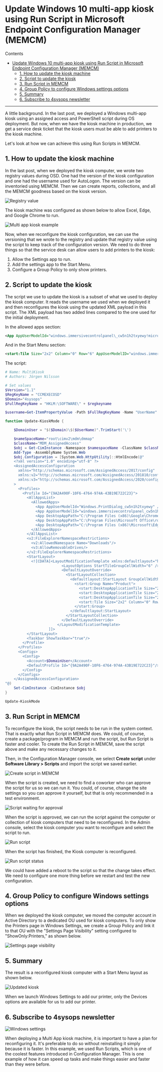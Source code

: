# Update Windows 10 multi-app kiosk using Run Script in Microsoft Endpoint Configuration Manager (MEMCM)

Contents
<!-- vscode-markdown-toc -->
- [Update Windows 10 multi-app kiosk using Run Script in Microsoft Endpoint Configuration Manager (MEMCM)](#update-windows-10-multi-app-kiosk-using-run-script-in-microsoft-endpoint-configuration-manager-memcm)
  - [1. How to update the kiosk machine](#1-how-to-update-the-kiosk-machine)
  - [2. Script to update the kiosk](#2-script-to-update-the-kiosk)
  - [3. Run Script in MEMCM](#3-run-script-in-memcm)
  - [4. Group Policy to configure Windows settings options](#4-group-policy-to-configure-windows-settings-options)
  - [5. Summary](#5-summary)
  - [6. Subscribe to 4sysops newsletter](#6-subscribe-to-4sysops-newsletter)

<!-- vscode-markdown-toc-config
	numbering=true
	autoSave=true
	/vscode-markdown-toc-config -->
<!-- /vscode-markdown-toc -->
---
A little background. In the last post, we deployed a Windows multi-app kiosk using an assigned access and PowerShell script during OS deployment. But now, when we have the kiosk machine in production, we get a service desk ticket that the kiosk users must be able to add printers to the kiosk machine.

Let's look at how we can achieve this using Run Scripts in MEMCM.

##  1. <a name='Howtoupdatethekioskmachine'></a>How to update the kiosk machine

In the last post, when we deployed the kiosk computer, we wrote two registry values during OSD. One had the version of the kiosk configuration and one had the username used for AutoLogon. The version can be inventoried using MEMCM. Then we can create reports, collections, and all the MEMCM goodness based on the kiosk version.

![Registry value](https://4sysops.com/wp-content/uploads/2020/10/Registry-value-1-600x176.png "Registry value")

The kiosk machine was configured as shown below to allow Excel, Edge, and Google Chrome to run.

![Multi app kiosk example](https://4sysops.com/wp-content/uploads/2020/10/Multi-app-kiosk-example-1-600x452.png "Multi app kiosk example")

Now, when we reconfigure the kiosk configuration, we can use the versioning that we wrote to the registry and update that registry value using the script to keep track of the configuration version. We need to do three things so that the service desk can allow users to add printers to the kiosk:

1. Allow the Settings app to run.
2. Add the settings app to the Start Menu.
3. Configure a Group Policy to only show printers.

##  2. <a name='Scripttoupdatethekiosk'></a>Script to update the kiosk

The script we use to update the kiosk is a subset of what we used to deploy the kiosk computer. It reads the username we used when we deployed it and then reconfigures the kiosk using the updated XML payload in this script. The XML payload has two added lines compared to the one used for the initial deployment.

In the allowed apps section:

```xml
<App AppUserModelId="windows.immersivecontrolpanel\_cw5n1h2txyewy!microsoft.windows.immersivecontrolpanel" />
```

And in the Start Menu section:

```xml
<start:Tile Size="2x2" Column="0" Row="6" AppUserModelID="windows.immersivecontrolpanel\_cw5n1h2txyewy!microsoft.windows.immersivecontrolpanel" />
```

The script:

```powershell
# Name: MultiKiosk
# Authors: Jörgen Nilsson

# Set values
$Version="1.1"
$RegKeyName = "CCMEXECOSD"
$Domain="4sysops"
$FullRegKeyName = "HKLM:\SOFTWARE\" + $regkeyname 

$username=Get-ItemPropertyValue -Path $FullRegKeyName -Name "UserName"

function Update-KioskMode {

    $DomainUser = "$($Domain)\$($UserName)".TrimStart('\')

    $nameSpaceName="root\cimv2\mdm\dmmap"
    $className="MDM_AssignedAccess"
    $obj = Get-CimInstance -Namespace $namespaceName -ClassName $className
    Add-Type -AssemblyName System.Web
    $obj.Configuration = [System.Web.HttpUtility]::HtmlEncode(@"
    <?xml version="1.0" encoding="utf-8" ?>
    <AssignedAccessConfiguration 
      xmlns="http://schemas.microsoft.com/AssignedAccess/2017/config"
      xmlns:v2="http://schemas.microsoft.com/AssignedAccess/201810/config"
      xmlns:v3="http://schemas.microsoft.com/AssignedAccess/2020/config"
    >
      <Profiles>
        <Profile Id="{9A2A490F-10F6-4764-974A-43B19E722C23}">
          <AllAppsList>
            <AllowedApps>
              <App AppUserModelId="Windows.PrintDialog_cw5n1h2txyewy" />
              <App AppUserModelId="windows.immersivecontrolpanel_cw5n1h2txyewy!microsoft.windows.immersivecontrolpanel" />
              <App DesktopAppPath="C:\Program Files (x86)\Google\Chrome\Application\chrome.exe" />
              <App DesktopAppPath="C:\Program Files\Microsoft Office\root\Office16\Excel.exe" />
              <App DesktopAppPath="C:\Program Files (x86)\Microsoft\Edge\Application\msedge.exe" />
            </AllowedApps>
          </AllAppsList>
          <v2:FileExplorerNamespaceRestrictions>
            <v2:AllowedNamespace Name="Downloads"/>
            <v3:AllowRemovableDrives/>
          </v2:FileExplorerNamespaceRestrictions>
          <StartLayout>
            <![CDATA[<LayoutModificationTemplate xmlns:defaultlayout="http://schemas.microsoft.com/Start/2014/FullDefaultLayout" xmlns:start="http://schemas.microsoft.com/Start/2014/StartLayout" Version="1" xmlns="http://schemas.microsoft.com/Start/2014/LayoutModification">
                          <LayoutOptions StartTileGroupCellWidth="6" />
                          <DefaultLayoutOverride>
                            <StartLayoutCollection>
                              <defaultlayout:StartLayout GroupCellWidth="6">
                                <start:Group Name="Product">
                                  <start:DesktopApplicationTile Size="2x2" Column="0" Row="0" DesktopApplicationLinkPath="%ALLUSERSPROFILE%\Microsoft\Windows\Start Menu\Programs\Google Chrome.lnk" />
                                  <start:DesktopApplicationTile Size="2x2" Column="2" Row="0" DesktopApplicationLinkPath="%ALLUSERSPROFILE%\Microsoft\Windows\Start Menu\Programs\Microsoft Edge.lnk" />
                                  <start:DesktopApplicationTile Size="2x2" Column="4" Row="0" DesktopApplicationLinkPath="%ALLUSERSPROFILE%\Microsoft\Windows\Start Menu\Programs\Excel.lnk" />
                                  <start:Tile Size="2x2" Column="0" Row="6" AppUserModelID="windows.immersivecontrolpanel_cw5n1h2txyewy!microsoft.windows.immersivecontrolpanel" />
                                </start:Group>
                              </defaultlayout:StartLayout>
                            </StartLayoutCollection>
                          </DefaultLayoutOverride>
                        </LayoutModificationTemplate>
                    ]]>
          </StartLayout>
          <Taskbar ShowTaskbar="true"/>
        </Profile>
      </Profiles>
      <Configs>
        <Config>
          <Account>$DomainUser</Account>
          <DefaultProfile Id="{9A2A490F-10F6-4764-974A-43B19E722C23}"/>
        </Config>
      </Configs>
    </AssignedAccessConfiguration>
"@)
    Set-CimInstance -CimInstance $obj
}

Update-KioskMode 

```

##  3. <a name='RunScriptinMEMCM'></a>Run Script in MEMCM

To reconfigure the kiosk, the script needs to be run in the system context. That is exactly what Run Script in MEMCM does. We could, of course, create a package/program in MEMCM and run the script, but Run Script is faster and cooler. To create the Run Script in MEMCM, save the script above and make any necessary changes to it.

Then, in the Configuration Manager console, we select **Create script** under **Software Library > Scripts** and import the script we saved earlier.

![Create script in MEMCM](https://4sysops.com/wp-content/uploads/2020/10/Create-script-in-MEMCM.png "Create script in MEMCM")

When the script is created, we need to find a coworker who can approve the script for us so we can run it. You could, of course, change the site settings so you can approve it yourself, but that is only recommended in a test environment.

![Script waiting for approval](https://4sysops.com/wp-content/uploads/2020/10/Script-waiting-for-approval.png "Script waiting for approval")

When the script is approved, we can run the script against the computer or collection of kiosk computers that need to be reconfigured. In the Admin console, select the kiosk computer you want to reconfigure and select the script to run.

![Run script](https://4sysops.com/wp-content/uploads/2020/10/Run-script.png "Run script")

When the script has finished, the Kiosk computer is reconfigured.

![Run script status](https://4sysops.com/wp-content/uploads/2020/10/Run-script-status.png "Run script status")

We could have added a reboot to the script so that the change takes effect. We need to configure one more thing before we restart and test the new configuration.

##  4. <a name='GroupPolicytoconfigureWindowssettingsoptions'></a>Group Policy to configure Windows settings options

When we deployed the kiosk computer, we moved the computer account in Active Directory to a dedicated OU used for kiosk computers. To only show the Printers page in Windows Settings, we create a Group Policy and link it to that OU with the "Settings Page Visibility" setting configured to "ShowOnly:Printers," as shown below.

![Settings page visibility](https://4sysops.com/wp-content/uploads/2020/10/Settings-page-visibility.png "Settings page visibility")

##  5. <a name='Summary'></a>Summary

The result is a reconfigured kiosk computer with a Start Menu layout as shown below.

![Updated kiosk](https://4sysops.com/wp-content/uploads/2020/10/Updated-kiosk.png "Updated kiosk")

When we launch Windows Settings to add our printer, only the Devices options are available for us to add our printer.

##  6. <a name='Subscribeto4sysopsnewsletter'></a>Subscribe to 4sysops newsletter

![Windows settings](https://4sysops.com/wp-content/uploads/2020/10/Windows-settings.png "Windows settings")

When deploying a Multi App kiosk machine, it is important to have a plan for reconfiguring it. It's preferable to do so without reinstalling it simply because it is faster. In this example, we used Run Scripts, which is one of the coolest features introduced in Configuration Manager. This is one example of how it can speed up tasks and make things easier and faster than they were before.

